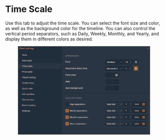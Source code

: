 # Time Scale

Use this tab to adjust the time scale. You can select the font size and color, as well as the background color for the timeline. You can also control the vertical period separators, such as Daily, Weekly, Monthly, and Yearly, and display them in different colors as desired.

<figure><img src="../../../.gitbook/assets/image (4) (2).png" alt=""><figcaption></figcaption></figure>
